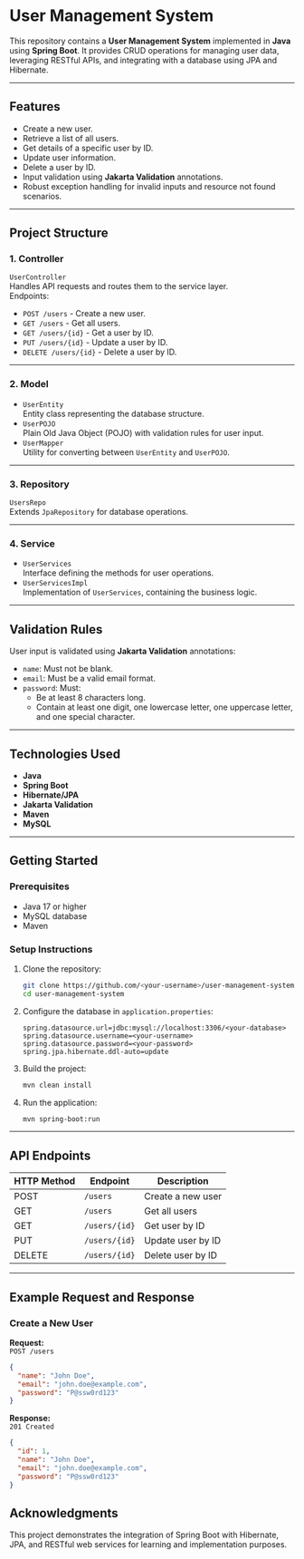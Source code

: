 # User Management System

This repository contains a **User Management System** implemented in **Java** using **Spring Boot**. It provides CRUD operations for managing user data, leveraging RESTful APIs, and integrating with a database using JPA and Hibernate.

---

## Features

- Create a new user.
- Retrieve a list of all users.
- Get details of a specific user by ID.
- Update user information.
- Delete a user by ID.
- Input validation using **Jakarta Validation** annotations.
- Robust exception handling for invalid inputs and resource not found scenarios.

---

## Project Structure

### 1. **Controller**
`UserController`  
Handles API requests and routes them to the service layer.  
Endpoints:
- `POST /users` - Create a new user.
- `GET /users` - Get all users.
- `GET /users/{id}` - Get a user by ID.
- `PUT /users/{id}` - Update a user by ID.
- `DELETE /users/{id}` - Delete a user by ID.

---

### 2. **Model**
- `UserEntity`  
  Entity class representing the database structure.
- `UserPOJO`  
  Plain Old Java Object (POJO) with validation rules for user input.
- `UserMapper`  
  Utility for converting between `UserEntity` and `UserPOJO`.

---

### 3. **Repository**
`UsersRepo`  
Extends `JpaRepository` for database operations.

---

### 4. **Service**
- `UserServices`  
  Interface defining the methods for user operations.
- `UserServicesImpl`  
  Implementation of `UserServices`, containing the business logic.

---

## Validation Rules
User input is validated using **Jakarta Validation** annotations:
- `name`: Must not be blank.
- `email`: Must be a valid email format.
- `password`: Must:
  - Be at least 8 characters long.
  - Contain at least one digit, one lowercase letter, one uppercase letter, and one special character.

---

## Technologies Used
- **Java**  
- **Spring Boot**  
- **Hibernate/JPA**  
- **Jakarta Validation**  
- **Maven**  
- **MySQL**  

---

## Getting Started

### Prerequisites
- Java 17 or higher
- MySQL database
- Maven

### Setup Instructions
1. Clone the repository:
   ```bash
   git clone https://github.com/<your-username>/user-management-system.git
   cd user-management-system
   ```
2. Configure the database in `application.properties`:
   ```properties
   spring.datasource.url=jdbc:mysql://localhost:3306/<your-database>
   spring.datasource.username=<your-username>
   spring.datasource.password=<your-password>
   spring.jpa.hibernate.ddl-auto=update
   ```
3. Build the project:
   ```bash
   mvn clean install
   ```
4. Run the application:
   ```bash
   mvn spring-boot:run
   ```

---

## API Endpoints

| HTTP Method | Endpoint       | Description             |
|-------------|----------------|-------------------------|
| POST        | `/users`       | Create a new user       |
| GET         | `/users`       | Get all users           |
| GET         | `/users/{id}`  | Get user by ID          |
| PUT         | `/users/{id}`  | Update user by ID       |
| DELETE      | `/users/{id}`  | Delete user by ID       |

---

## Example Request and Response

### Create a New User
**Request:**  
`POST /users`  
```json
{
  "name": "John Doe",
  "email": "john.doe@example.com",
  "password": "P@ssw0rd123"
}
```
**Response:**  
`201 Created`  
```json
{
  "id": 1,
  "name": "John Doe",
  "email": "john.doe@example.com",
  "password": "P@ssw0rd123"
}
```



## Acknowledgments
This project demonstrates the integration of Spring Boot with Hibernate, JPA, and RESTful web services for learning and implementation purposes.
